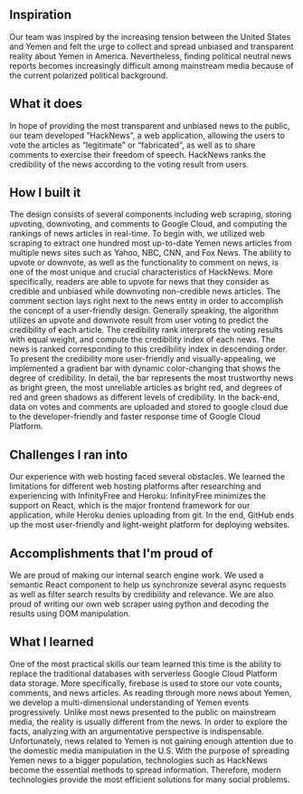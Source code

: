 ## Inspiration
Our team was inspired by the increasing tension between the United States and Yemen and felt the urge to collect and spread unbiased and transparent reality about Yemen in America. Nevertheless, finding political neutral news reports becomes increasingly difficult among mainstream media because of the current polarized political background.

## What it does
In hope of providing the most transparent and unbiased news to the public, our team developed “HackNews”, a web application, allowing the users to vote the articles as “legitimate” or “fabricated”, as well as to share comments to exercise their freedom of speech. HackNews ranks the credibility of the news according to the voting result from users.

## How I built it
The design consists of several components including web scraping, storing upvoting, downvoting, and comments to Google Cloud, and computing the rankings of news articles in real-time. To begin with, we utilized web scraping to extract one hundred most up-to-date Yemen news articles from multiple news sites such as Yahoo, NBC, CNN, and Fox News. The ability to upvote or downvote, as well as the functionality to comment on news, is one of the most unique and crucial characteristics of HackNews. More specifically, readers are able to upvote for news that they consider as credible and unbiased while downvoting non-credible news articles. The comment section lays right next to the news entity in order to accomplish the concept of a user-friendly design.
Generally speaking, the algorithm utilizes an upvote and downvote result from user voting to predict the credibility of each article. The credibility rank interprets the voting results with equal weight, and compute the credibility index of each news. The news is ranked corresponding to this credibility index in descending order. To present the credibility more user-friendly and visually-appealing, we implemented a gradient bar with dynamic color-changing that shows the degree of credibility. In detail, the bar represents the most trustworthy news as bright green, the most unreliable articles as bright red, and degrees of red and green shadows as different levels of credibility. In the back-end, data on votes and comments are uploaded and stored to google cloud due to the developer-friendly and faster response time of Google Cloud Platform.

## Challenges I ran into
Our experience with web hosting faced several obstacles. We learned the limitations for different web hosting platforms after researching and experiencing with InfinityFree and Heroku: InfinityFree minimizes the support on React, which is the major frontend framework for our application, while Heroku denies uploading from git. In the end, GitHub ends up the most user-friendly and light-weight platform for deploying websites.

## Accomplishments that I'm proud of
We are proud of making our internal search engine work. We used a semantic React component to help us synchronize several async requests as well as filter search results by credibility and relevance. We are also proud of writing our own web scraper using python and decoding the results using DOM manipulation.

## What I learned
One of the most practical skills our team learned this time is the ability to replace the traditional databases with serverless Google Cloud Platform data storage. More specifically, firebase is used to store our vote counts, comments, and news articles. As reading through more news about Yemen, we develop a multi-dimensional understanding of Yemen events progressively. Unlike most news presented to the public on mainstream media, the reality is usually different from the news. In order to explore the facts, analyzing with an argumentative perspective is indispensable. Unfortunately, news related to Yemen is not gaining enough attention due to the domestic media manipulation in the U.S. With the purpose of spreading Yemen news to a bigger population, technologies such as HackNews become the essential methods to spread information. Therefore, modern technologies provide the most efficient solutions for many social problems.

